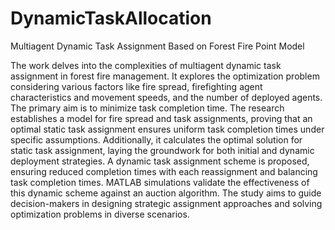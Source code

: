 # DynamicTaskAllocation
Multiagent Dynamic Task Assignment Based on Forest Fire Point Model

The work delves into the complexities of multiagent dynamic task assignment in forest fire management. It explores the optimization problem considering various factors like fire spread, firefighting agent characteristics and movement speeds, and the number of deployed agents. The primary aim is to minimize task completion time. The research establishes a model for fire spread and task assignments, proving that an optimal static task assignment ensures uniform task completion times under specific assumptions. Additionally, it calculates the optimal solution for static task assignment, laying the groundwork for both initial and dynamic deployment strategies. A dynamic task assignment scheme is proposed, ensuring reduced completion times with each reassignment and balancing task completion times. MATLAB simulations validate the effectiveness of this dynamic scheme against an auction algorithm. The study aims to guide decision-makers in designing strategic assignment approaches and solving optimization problems in diverse scenarios. 
